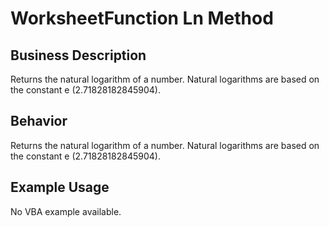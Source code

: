 # WorksheetFunction Ln Method

## Business Description
Returns the natural logarithm of a number. Natural logarithms are based on the constant e (2.71828182845904).

## Behavior
Returns the natural logarithm of a number. Natural logarithms are based on the constant e (2.71828182845904).

## Example Usage
No VBA example available.